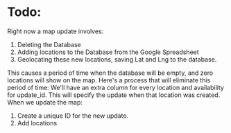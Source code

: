 # Todo:

Right now a map update involves:
1) Deleting the Database
2) Adding locations to the Database from the Google Spreadsheet
3) Geolocating these new locations, saving Lat and Lng to the database.

This causes a period of time when the database will be empty, and zero locations will show on the map.  Here's a process that will eliminate this period of time: We'll have an extra column for every location and availability for update_id.  This will specify the update when that location was created.  When we update the map:
1) Create a unique ID for the new update.
2) Add locations 
